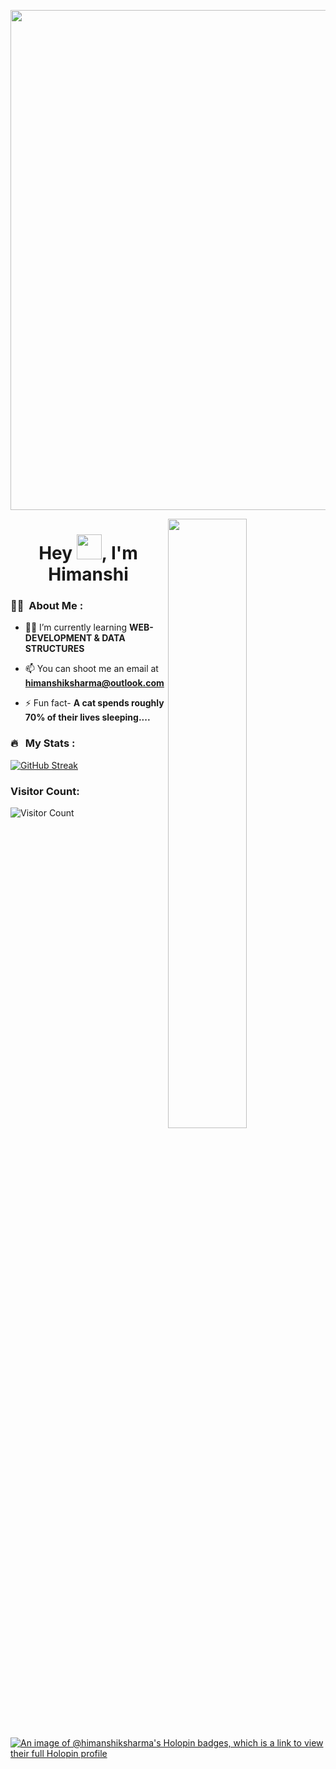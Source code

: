 <p align="center">
<img src="https://media1.giphy.com/media/v1.Y2lkPTc5MGI3NjExYWI5YjVkOGViMzUyZTE3NGU5OTc4YTA5ZmMyNTZmMTc0NzNhM2ZjNCZjdD1n/MT5UUV1d4CXE2A37Dg/giphy.gif" width="800" height="800" /></p>


<img src="https://itsvg.in/webdev.svg" width=50% height=50% align="right">

<h1 align="center">Hey <img src="https://media.giphy.com/media/hvRJCLFzcasrR4ia7z/giphy.gif" width="40">, I'm Himanshi</h1>



  ### :woman_technologist: &nbsp;About Me :

- 👨‍💻 I’m currently learning **WEB-DEVELOPMENT & DATA STRUCTURES**

- 📫 You can shoot me an email at **himanshiksharma@outlook.com**

- ⚡ Fun fact- **A cat spends roughly 70% of their lives sleeping....**

 
 

### 🔥 &nbsp; My Stats :

[![GitHub Streak](http://github-readme-streak-stats.herokuapp.com?user=HIMANSHIKSHARMA&theme=github-dark-blue)](https://git.io/streak-stats)

<!--![HIMANSHI's GitHub stats](https://github-readme-stats.vercel.app/api?username=HIMANSHIKSHARMA&show_icons=true&bg_color=00000000)-->




#### <h3> Visitor Count: </h3>
![Visitor Count](https://profile-counter.glitch.me/HIMANSHIKSHARMA/count.svg)

[![An image of @himanshiksharma's Holopin badges, which is a link to view their full Holopin profile](https://holopin.me/himanshiksharma)](https://holopin.io/@himanshiksharma)



 <!--media2.giphy.com/media/3oKIPnAiaMCws8nOsE/giphy.gif?cid=ecf05e47ff950c6d4tkdpa5dhayuqls13fy6cpnnj4lu5swh&rid=giphy.gif&ct=g

 <p align="center">
<img src="https://github.com/HIMANSHIKSHARMA/HIMANSHIKSHARMA/blob/output/github-contribution-grid-snake.svg">
</p> -->
